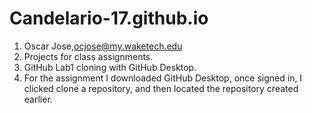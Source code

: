 # Candelario-17.github.io

1. Oscar Jose,ocjose@my.waketech.edu
2. Projects for class assignments.
3. GitHub Lab1 cloning with GitHub Desktop.
4. For the assignment I downloaded GitHub Desktop, once signed in, I clicked clone a repository, and then located the repository created earlier.

